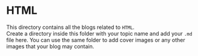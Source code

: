 # HTML

This directory contains all the blogs related to `HTML`.  
Create a directory inside this folder with your topic name and add your `.md` file here.
You can use the same folder to add cover images or any other images that your blog may contain.
